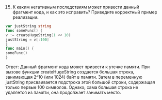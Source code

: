 15. К каким негативным последствиям может привести данный фрагмент кода, и как
это исправить? Приведите корректный пример реализации.


```go
var justString string
func someFunc() {
v := createHugeString(1 << 10)
justString = v[:100]
}
func main() {
someFunc()
}
```
Ответ: Данный фрагмент кода может привести к утечке памяти. При вызове функции createHugeString создается большая строка, занимающая 2^10 (или 1024) байт в памяти. Затем в переменную justString присваивается подстрока этой большой строки, содержащая только первые 100 символов. Однако, сама большая строка не удаляется из памяти, она продолжает занимать место.
